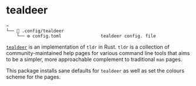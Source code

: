 # tealdeer

```text
~
└── 📂 .config/tealdeer
    └── ⚙️ config.toml               tealdeer config. file

```

[`tealdeer`](https://github.com/dbrgn/tealdeer) is an implementation of `tldr` in Rust. `tldr` is a collection of community-maintained help pages for various command line tools that aims to be a simpler, more approachable complement to traditional `man` pages.

This package installs sane defaults for `tealdeer` as well as set the colours scheme for the pages.
